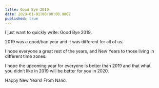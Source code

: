 ```yaml
---
title: Good Bye 2019
date: 2020-01-01T00:00:00.000Z
published: true
---
```


I just want to quickly write: Good Bye 2019.

2019 was a good/bad year and it was different for all of us.

I hope everyone a great rest of the years, and New Years to those living in different time zones.

I hope the upcoming year for everyone is better than 2019 and that what you didn’t like in 2019 will be better for you in 2020.

Happy New Years! From Nano.
